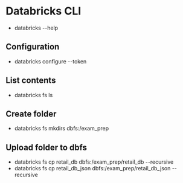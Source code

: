 # Databricks CLI
* databricks --help

## Configuration
* databricks configure --token

## List contents
* databricks fs ls

## Create folder 
* databricks fs mkdirs dbfs:/exam_prep

## Upload folder to dbfs
* databricks fs cp retail_db dbfs:/exam_prep/retail_db --recursive
* databricks fs cp retail_db_json dbfs:/exam_prep/retail_db_json --recursive